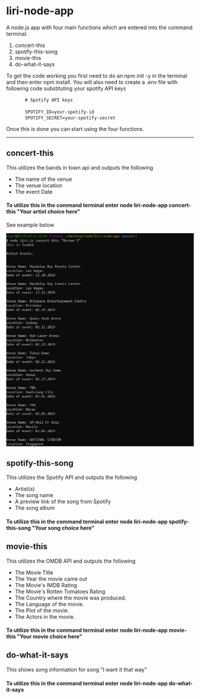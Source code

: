 # liri-node-app
A node.js app with four main functions which are entered into the command terminal.
1. concert-this
2. spotify-this-song
3. movie-this
4. do-what-it-says

To get the code working you first need to do an npm init -y in the terminal and then enter npm install.
 You will also need to create a .env file with following code substituting your spotify API keys
           
           # Spotify API keys

           SPOTIFY_ID=your-spotify-id
           SPOTIFY_SECRET=your-spotify-secret
           
Once this is done you can start using the four functions.     
________________________________________________________________________________________________________________________________________

## concert-this
This utilizes the bands in town api and outputs the following
   - The name of the venue
   - The venue location
   - The event Date
   
#### To utilize this in the command terminal enter node liri-node-app concert-this "Your artist choice here"
See example below

![Concert-this example](images/concert-this.PNG?raw=true "concert-this example")


## spotify-this-song
This utilizes the Spotify API and outputs the following
   - Artist(s)
   - The song name
   - A preview link of the song from Spotify
   - The song album

#### To utilize this in the command terminal enter node liri-node-app spotify-this-song "Your song choice here"

## movie-this
This utilizes the OMDB API and outputs the following
   - The Movie Title
   - The Year the movie came out
   - The Movie's IMDB Rating
   - The Movie's Rotten Tomatoes Rating
   - The Country where the movie was produced.
   - The Language of the movie.
   - The Plot of the movie.
   - The Actors in the movie.
 
#### To utilize this in the command terminal enter node liri-node-app movie-this "Your movie choice here"
  
  ## do-what-it-says
  This shows song information for song "I want it that way"
  
 #### To utilize this in the command terminal enter node liri-node-app do-what-it-says
 
 

 
 
 
